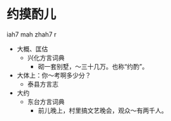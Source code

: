 # 约摸酌儿
iah7 mah zhah7 r
+ 大概、匡估
  * 兴化方言词典
    - 砌一套别墅，～三十几万。也称“约酌”。
+ 大体上：你～考啊多少分？
  * 泰县方言志
+ 大约
  * 东台方言词典
    - 前儿晚上，村里搞文艺晚会，观众～有两千人。
